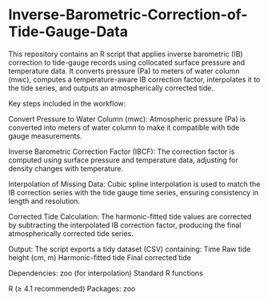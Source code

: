 # Inverse-Barometric-Correction-of-Tide-Gauge-Data
This repository contains an R script that applies inverse barometric (IB) correction to tide-gauge records using collocated surface pressure and temperature data. It converts pressure (Pa) to meters of water column (mwc), computes a temperature-aware IB correction factor, interpolates it to the tide series, and outputs an atmospherically corrected tide.

Key steps included in the workflow:

Convert Pressure to Water Column (mwc):
Atmospheric pressure (Pa) is converted into meters of water column to make it compatible with tide gauge measurements.

Inverse Barometric Correction Factor (IBCF):
The correction factor is computed using surface pressure and temperature data, adjusting for density changes with temperature.

Interpolation of Missing Data:
Cubic spline interpolation is used to match the IB correction series with the tide gauge time series, ensuring consistency in length and resolution.

Corrected Tide Calculation:
The harmonic-fitted tide values are corrected by subtracting the interpolated IB correction factor, producing the final atmospherically corrected tide series.

Output:
The script exports a tidy dataset (CSV) containing:
Time
Raw tide height (cm, m)
Harmonic-fitted tide
Final corrected tide

Dependencies:
zoo (for interpolation)
Standard R functions

R (≥ 4.1 recommended)
Packages: zoo
